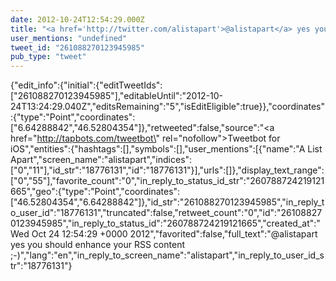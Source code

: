 ```yaml
---
date: 2012-10-24T12:54:29.000Z
title: "<a href='http://twitter.com/alistapart'>@alistapart</a> yes you should enhance your RSS content ;-)″"
user_mentions: "undefined"
tweet_id: "261088270123945985"
pub_type: "tweet"
---
```

{"edit_info":{"initial":{"editTweetIds":["261088270123945985"],"editableUntil":"2012-10-24T13:24:29.040Z","editsRemaining":"5","isEditEligible":true}},"coordinates":{"type":"Point","coordinates":["6.64288842","46.52804354"]},"retweeted":false,"source":"<a href=\"http://tapbots.com/tweetbot\" rel=\"nofollow\">Tweetbot for iOS</a>","entities":{"hashtags":[],"symbols":[],"user_mentions":[{"name":"A List Apart","screen_name":"alistapart","indices":["0","11"],"id_str":"18776131","id":"18776131"}],"urls":[]},"display_text_range":["0","55"],"favorite_count":"0","in_reply_to_status_id_str":"260788724219121665","geo":{"type":"Point","coordinates":["46.52804354","6.64288842"]},"id_str":"261088270123945985","in_reply_to_user_id":"18776131","truncated":false,"retweet_count":"0","id":"261088270123945985","in_reply_to_status_id":"260788724219121665","created_at":"Wed Oct 24 12:54:29 +0000 2012","favorited":false,"full_text":"@alistapart yes you should enhance your RSS content ;-)","lang":"en","in_reply_to_screen_name":"alistapart","in_reply_to_user_id_str":"18776131"}
